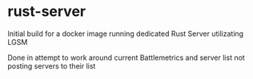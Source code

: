 # rust-server

Initial build for a docker image running dedicated Rust Server utilizating LGSM

Done in attempt to work around current Battlemetrics and server list not posting servers to their list

